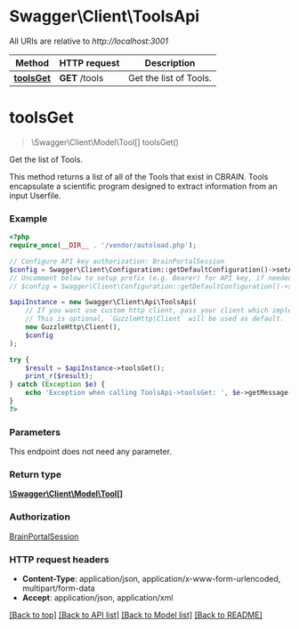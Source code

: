 # Swagger\Client\ToolsApi

All URIs are relative to *http://localhost:3001*

Method | HTTP request | Description
------------- | ------------- | -------------
[**toolsGet**](ToolsApi.md#toolsGet) | **GET** /tools | Get the list of Tools.


# **toolsGet**
> \Swagger\Client\Model\Tool[] toolsGet()

Get the list of Tools.

This method returns a list of all of the Tools that exist in CBRAIN. Tools encapsulate a scientific program designed to extract information from an input Userfile.

### Example
```php
<?php
require_once(__DIR__ . '/vendor/autoload.php');

// Configure API key authorization: BrainPortalSession
$config = Swagger\Client\Configuration::getDefaultConfiguration()->setApiKey('cbrain_api_token', 'YOUR_API_KEY');
// Uncomment below to setup prefix (e.g. Bearer) for API key, if needed
// $config = Swagger\Client\Configuration::getDefaultConfiguration()->setApiKeyPrefix('cbrain_api_token', 'Bearer');

$apiInstance = new Swagger\Client\Api\ToolsApi(
    // If you want use custom http client, pass your client which implements `GuzzleHttp\ClientInterface`.
    // This is optional, `GuzzleHttp\Client` will be used as default.
    new GuzzleHttp\Client(),
    $config
);

try {
    $result = $apiInstance->toolsGet();
    print_r($result);
} catch (Exception $e) {
    echo 'Exception when calling ToolsApi->toolsGet: ', $e->getMessage(), PHP_EOL;
}
?>
```

### Parameters
This endpoint does not need any parameter.

### Return type

[**\Swagger\Client\Model\Tool[]**](../Model/Tool.md)

### Authorization

[BrainPortalSession](../../README.md#BrainPortalSession)

### HTTP request headers

 - **Content-Type**: application/json, application/x-www-form-urlencoded, multipart/form-data
 - **Accept**: application/json, application/xml

[[Back to top]](#) [[Back to API list]](../../README.md#documentation-for-api-endpoints) [[Back to Model list]](../../README.md#documentation-for-models) [[Back to README]](../../README.md)

